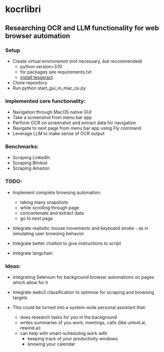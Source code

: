 # kocrlibri
## Researching OCR and LLM functionality for web browser automation

### Setup
* Create virtual environemnt (not necessary, but recommended)
	- python version=3.10
	- for packages see requirements.txt
	- [install tesseract](https://github.com/tesseract-ocr/tesseract?tab=readme-ov-file#installing-tesseract)
* Clone repository
* Run python start_gui_in_mac_os.py

### Implemented core functionality:
* Navigation through MacOS native GUI
* Take a screenshot from menu bar app
* Perform OCR on screenshot and extract data for navigation
* Navigate to next page from menu bar app using *Fly* command
* Leverage LLM to make sense of OCR output

### Benchmarks:
* Scraping LinkedIn
* Scraping Blinkist
* Scraping Amazon

### TODO: 
* Implement complete browsing automation:
	- taking many snapshots
	- while scrolling through page
	- concantenate and extract data
	- go to next page

* Integrate realisitic mouse movements and keyboard stroke - as in simulating user browsing behavior
* Integrate better chatbot to give instructions to script
* Integrate langchain 
  

### Ideas:
* Integrating Selenium for background browser automations on pages which allow for it
* Integrate webUI classification to optimise for scraping and browsing targets

* This could be turned into a system-wide personal assistant that:
	- does research tasks for you in the background 
	- writes summaries of you work, meetings, calls (like unlost.ai, rewind.ai)
	- can help with smart-scheduling work with 
		- keeping track of your productivity windows
		- knowing your calendar